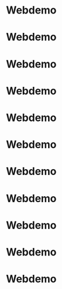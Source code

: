 # Webdemo
# Webdemo
# Webdemo
# Webdemo
# Webdemo
# Webdemo
# Webdemo
# Webdemo
# Webdemo
# Webdemo
# Webdemo
